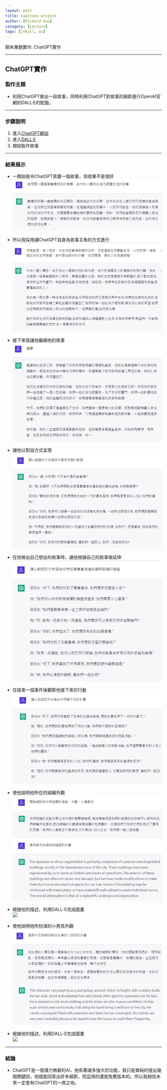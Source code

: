 ```yaml
---
layout: post
title: Capstone project
author: [Richard Kuo]
category: [Lecture]
tags: [jekyll, ai]
---
```


期末專題實作: ChatGPT實作

---
## ChatGPT實作

### 製作主題
* 利用ChatGPT做出一段故事，同時利用ChatGPT對故事的細節進行OpenAI官網的DALL·E的配圖。


---
### 步驟說明

1. 進入[ChatGPT網站](https://chat.openai.com/chat/5f83012c-2e07-4ce4-92cb-fc1971783ffe)
2. 進入[DALL·E](https://labs.openai.com/)
3. 開始製作故事

---
### 結果展示
* 一開始我令ChatGPT索要一個故事，但效果不是很好<br>
![](https://github.com/Ian1121023/AI-project/blob/gh-pages/images/ChatGPT-1.jpg)

* 所以我採用讓ChatGPT自身為故事主角的方式進行<br>
![](https://github.com/Ian1121023/AI-project/blob/gh-pages/images/ChatGPT-2.jpg)

* 接下來我讓他繼續他的故事<br>
![](https://github.com/Ian1121023/AI-project/blob/gh-pages/images/ChatGPT-3.jpg)

* 讓他以對話方式呈現<br>
![](https://github.com/Ian1121023/AI-project/blob/gh-pages/images/ChatGPT-4.jpg)

* 在他做出自己想出的故事時，讓他根據自己的故事做延伸<br>
![](https://github.com/Ian1121023/AI-project/blob/gh-pages/images/ChatGPT-5.jpg)

* 在結束一個事件後觀察他接下來的行動<br>
![](https://github.com/Ian1121023/AI-project/blob/gh-pages/images/ChatGPT-7.jpg)

* 使他說明他所在的組織外觀<br>
![](https://github.com/Ian1121023/AI-project/blob/gh-pages/images/ChatGPT-8.jpg)

* 根據他的描述，利用DALL-E完成圖畫<br>
![](https://github.com/Ian1121023/AI-project/blob/gh-pages/images/DALL%C2%B7E%202023-01-14%2010.18.52%20-.png)

* 使他說明他所扮演的小男孩外觀<br>
![](https://github.com/Ian1121023/AI-project/blob/gh-pages/images/ChatGPT-9.jpg)<br>
![](https://github.com/Ian1121023/AI-project/blob/gh-pages/images/ChatGPT-10.jpg)

* 根據他的描述，利用DALL-E完成圖畫<br>
![](https://github.com/Ian1121023/AI-project/blob/gh-pages/images/DALL%C2%B7E%202023-01-14%2010.24.20%20-.png)




---
### 結論


* ChatGPT是一個潛力無窮的AI，他有著諸多強大的功能，我只是單純的提出幾個關鍵詞，他就能回答出許多細節，而這用的還是免費版本的。所以我相信未來一定會有ChatGPT的一席之地。

